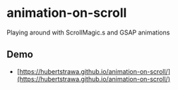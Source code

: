 # animation-on-scroll
Playing around with ScrollMagic.s and GSAP animations 

## Demo

* [https://hubertstrawa.github.io/animation-on-scroll/](https://hubertstrawa.github.io/animation-on-scroll/)
